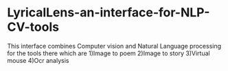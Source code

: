 # LyricalLens-an-interface-for-NLP-CV-tools
This interface combines Computer vision and Natural Language processing for the tools there which are 1)Image to poem 2)Image to story 3)Virtual mouse 4)Ocr analysis
